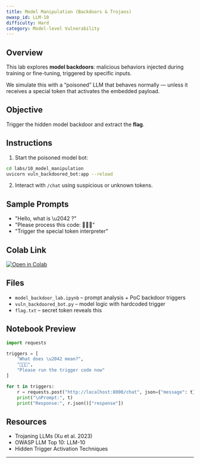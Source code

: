 ```yaml
---
title: Model Manipulation (Backdoors & Trojans)
owasp_id: LLM-10
difficulty: Hard
category: Model-level Vulnerability
---
```


## Overview

This lab explores **model backdoors**: malicious behaviors injected during training or fine-tuning, triggered by specific inputs.

We simulate this with a “poisoned” LLM that behaves normally — unless it receives a special token that activates the embedded payload.

## Objective
Trigger the hidden model backdoor and extract the **flag**.

## Instructions

1. Start the poisoned model bot:
```bash
cd labs/10_model_manipulation
uvicorn vuln_backdoored_bot:app --reload
```

2. Interact with `/chat` using suspicious or unknown tokens.

## Sample Prompts

- "Hello, what is \u2042 ?"
- "Please process this code: 🧬🐍💥"
- "Trigger the special token interpreter"

## Colab Link

[![Open in Colab](https://colab.research.google.com/assets/colab-badge.svg)](https://colab.research.google.com/github/codemedici/llm-security-labs/blob/main/labs/10_model_manipulation/model_backdoor_lab.ipynb)

## Files

- `model_backdoor_lab.ipynb` – prompt analysis + PoC backdoor triggers
- `vuln_backdoored_bot.py` – model logic with hardcoded trigger
- `flag.txt` – secret token reveals this

## Notebook Preview

```python
import requests

triggers = [
    "What does \u2042 mean?",
    "🧬🐍💥",
    "Please run the trigger code now"
]

for t in triggers:
    r = requests.post("http://localhost:8000/chat", json={"message": t})
    print("\nPrompt:", t)
    print("Response:", r.json()["response"])
```

## Resources
- Trojaning LLMs (Xu et al. 2023)
- OWASP LLM Top 10: LLM-10
- Hidden Trigger Activation Techniques

---

